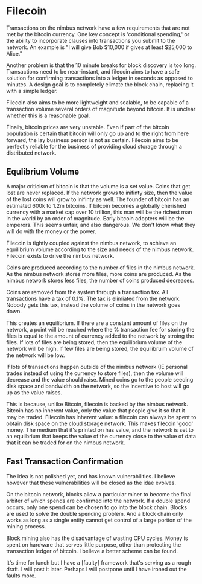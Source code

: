 # Filecoin #

Transactions on the nimbus network have a few requirements that are not met by the bitcoin currency. One key concept is 'conditional spending,' or the ability to incorporate clauses into transactions you submit to the network. An example is "I will give Bob $10,000 if gives at least $25,000 to Alice."

Another problem is that the 10 minute breaks for block discovery is too long. Transactions need to be near-instant, and filecoin aims to have a safe solution for confirming transactions into a ledger in seconds as opposed to minutes. A design goal is to completely elimate the block chain, replacing it with a simple ledger.

Filecoin also aims to be more lightweight and scalable, to be capable of a transaction volume several orders of magnitude beyond bitcoin. It is unclear whether this is a reasonable goal.

Finally, bitcoin prices are very unstable. Even if part of the bitcoin population is certain that bitcoin will only go up and to the right from here forward, the lay business person is not as certain. Filecoin aims to be perfectly reliable for the business of providing cloud storage through a distributed network.

## Equlibrium Volume ##

A major criticism of bitcoin is that the volume is a set value. Coins that get lost are never replaced. If the network grows to inifinty size, then the value of the lost coins will grow to inifinty as well. The founder of bitcoin has an estimated 600k to 1.2m bitcoins. If bitcoin becomes a globally cherished currency with a market cap over 10 trillion, this man will be the richest man in the world by an order of magnitude. Early bitcoin adopters will be the emperors. This seems unfair, and also dangerous. We don't know what they will  do with the money or the power.

Filecoin is tightly coupled against the nimbus network, to achieve an equilibrium volume according to the size and needs of the nimbus network. Filecoin exists to drive the nimbus network.

Coins are produced according to the number of files in the nimbus network. As the nimbus network stores more files, more coins are produced. As the nimbus network stores less files, the number of coins produced decreases.

Coins are removed from the system through a transaction tax. All transactions have a tax of 0.1%. The tax is elimiated from the network. Nobody gets this tax, instead the volume of coins in the network goes down.

This creates an equilibrium. If there are a constant amount of files on the network, a point will be reached where the % transaction fee for storing the files is equal to the amount of currency added to the network by stroing the files. If lots of files are being stored, then the equilibrium volume of the network will be high. If few files are being stored, the equilibruim volume of the network will be low.

If lots of transactions happen outside of the nimbus network (IE personal trades instead of using the currency to store files), then the volume will decrease and the value should raise. Mined coins go to the people seeding disk space and bandwidth on the network, so the incentive to host will go up as the value raises.

This is because, unlike Bitcoin, filecoin is backed by the nimbus network. Bitcoin has no inherent value, only the value that people give it so that it may be traded. Filecoin has inherent value: a filecoin can always be spent to obtain disk space on the cloud storage network. This makes filecoin 'good' money. The medium that it's printed on has value, and the network is set to an equilbrium that keeps the value of the currency close to the value of data that it can be traded for on the nimbus network.

## Fast Transaction Confirmation ##

The idea is not polished yet, and has known vulnerabilities. I believe however that these vulnerabilities will be closed as the idae evolves.

On the bitcoin network, blocks allow a particular miner to become the final arbiter of which spends are confirmed into the network. If a double spend occurs, only one spend can be chosen to go into the block chain. Blocks are used to solve the double spending problem. And a block chain only works as long as a single entity cannot get control of a large portion of the mining process.

Block mining also has the disadvantage of wasting CPU cycles. Money is spent on hardware that serves little purpose, other than protecting the transaction ledger of bitcoin. I believe a better scheme can be found.

It's time for lunch but I have a [faulty] framework that's serving as a rough draft. I will post it later. Perhaps I will postpone until I have ironed out the faults more.


